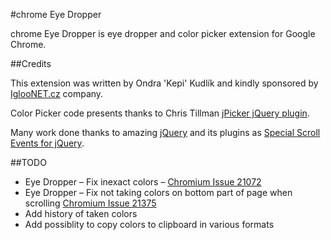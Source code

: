 #chrome Eye Dropper

chrome Eye Dropper is eye dropper and color picker extension for Google Chrome.</p>

##Credits

This extension was written by Ondra 'Kepi' Kudlík and kindly sponsored by [IglooNET.cz](http://www.igloonet.cz/) company.</p>

Color Picker code presents thanks to Chris Tillman [jPicker jQuery plugin](http://www.digitalmagicpro.com/jPicker/).

Many work done thanks to amazing [jQuery](http://www.jquery.com/) and its plugins as [Special Scroll Events for jQuery](http://james.padolsey.com/javascript/special-scroll-events-for-jquery/).

##TODO
- Eye Dropper &ndash; Fix inexact colors &ndash; <a href="#" onlick="goto('http://code.google.com/p/chromium/issues/detail?id=21072')">Chromium Issue 21072</a>
- Eye Dropper &ndash; Fix not taking colors on bottom part of page when scrolling <a href="#" onlick="goto('http://code.google.com/p/chromium/issues/detail?id=21375')">Chromium Issue 21375</a>
- Add history of taken colors
- Add possiblity to copy colors to clipboard in various formats



